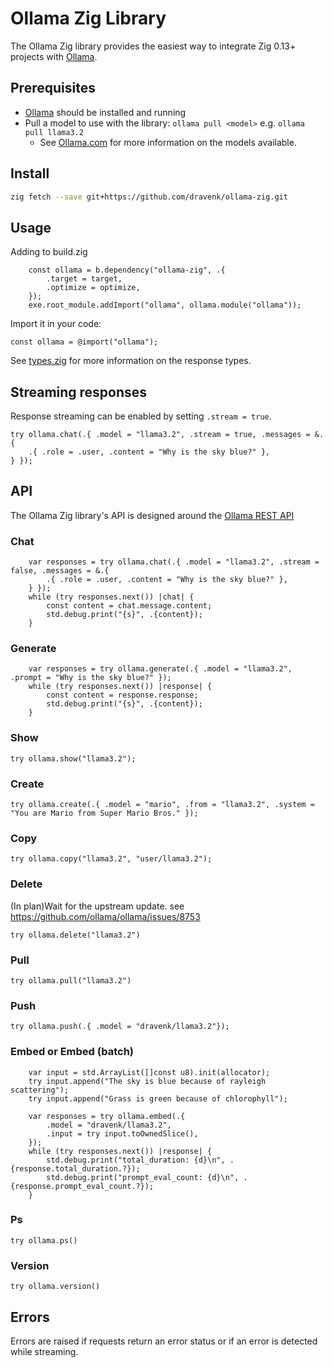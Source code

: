 # Ollama Zig Library

The Ollama Zig library provides the easiest way to integrate Zig 0.13+ projects with [Ollama](https://github.com/ollama/ollama).

## Prerequisites

- [Ollama](https://ollama.com/download) should be installed and running
- Pull a model to use with the library: `ollama pull <model>` e.g. `ollama pull llama3.2`
  - See [Ollama.com](https://ollama.com/search) for more information on the models available.

## Install

```sh
zig fetch --save git+https://github.com/dravenk/ollama-zig.git
```

## Usage

Adding to build.zig
```zig
    const ollama = b.dependency("ollama-zig", .{
        .target = target,
        .optimize = optimize,
    });
    exe.root_module.addImport("ollama", ollama.module("ollama"));
```

Import it in your code:
```zig 
const ollama = @import("ollama");
```

See [types.zig](src/types.zig) for more information on the response types.

## Streaming responses

Response streaming can be enabled by setting `.stream = true`.

```zig
try ollama.chat(.{ .model = "llama3.2", .stream = true, .messages = &.{
    .{ .role = .user, .content = "Why is the sky blue?" },
} });
```

## API

The Ollama Zig library's API is designed around the [Ollama REST API](https://github.com/ollama/ollama/blob/main/docs/api.md)

### Chat

```zig
    var responses = try ollama.chat(.{ .model = "llama3.2", .stream = false, .messages = &.{
        .{ .role = .user, .content = "Why is the sky blue?" },
    } });
    while (try responses.next()) |chat| {
        const content = chat.message.content;
        std.debug.print("{s}", .{content});
    }
```

### Generate

```zig
    var responses = try ollama.generate(.{ .model = "llama3.2", .prompt = "Why is the sky blue?" });
    while (try responses.next()) |response| {
        const content = response.response;
        std.debug.print("{s}", .{content});
    }

```

### Show

```zig
try ollama.show("llama3.2");
```

### Create

```zig
try ollama.create(.{ .model = "mario", .from = "llama3.2", .system = "You are Mario from Super Mario Bros." });
```

### Copy

```zig
try ollama.copy("llama3.2", "user/llama3.2");
```

### Delete
(In plan)Wait for the upstream update. see https://github.com/ollama/ollama/issues/8753
```zig
try ollama.delete("llama3.2")
```

### Pull

```zig
try ollama.pull("llama3.2")
```

### Push

```zig
try ollama.push(.{ .model = "dravenk/llama3.2"});
```

### Embed or Embed (batch)

```zig
    var input = std.ArrayList([]const u8).init(allocator);
    try input.append("The sky is blue because of rayleigh scattering");
    try input.append("Grass is green because of chlorophyll");

    var responses = try ollama.embed(.{
        .model = "dravenk/llama3.2",
        .input = try input.toOwnedSlice(),
    });
    while (try responses.next()) |response| {
        std.debug.print("total_duration: {d}\n", .{response.total_duration.?});
        std.debug.print("prompt_eval_count: {d}\n", .{response.prompt_eval_count.?});
    }
```

### Ps

```zig
try ollama.ps()
```
### Version

```zig
try ollama.version()
```

## Errors

Errors are raised if requests return an error status or if an error is detected while streaming.

```zig
```
